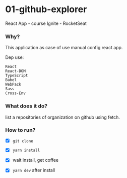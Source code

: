 # 01-github-explorer
React App - course Ignite - RocketSeat

### Why?
This application as case of use manual config react app.

Dep use:

```
React
React-DOM
TypeScript
Babel
WebPack
Sass
Cross-Env
```

### What does it do?
list a repositories of organization on github using fetch.

### How to run?

- [x] `git clone`
- [x] `yarn install`
- [x] wait install, get coffee
- [x] `yarn dev` after install


